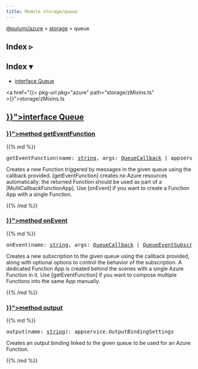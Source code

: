 ```yaml
---
title: Module storage/queue
---
```


<!-- WARNING: this page was generated by a tool. Do not edit it by hand. -->
<!-- To change it, please see https://github.com/pulumi/docs/tree/master/tools/tscdocgen. -->

<a href="../../">@pulumi/azure</a> &gt; <a href="../">storage</a> &gt; queue

<div class="toggleVisible">
<div class="collapsed">
<h2 class="pdoc-module-header toggleButton" title="Click to show Index">Index ▹</h2>
</div>
<div class="expanded">
<h2 class="pdoc-module-header toggleButton" title="Click to hide Index">Index ▾</h2>
<div class="pdoc-module-contents">
<ul>
<li><a href="#Queue">interface Queue</a></li>
</ul>

<a href="{{< pkg-url pkg="azure" path="storage/zMixins.ts" >}}">storage/zMixins.ts</a> 
</div>
</div>
</div>


<h2 class="pdoc-module-header" id="Queue">
<a class="pdoc-member-name" href="{{< pkg-url pkg="azure" path="storage/zMixins.ts#L475" >}}">interface <b>Queue</b></a>
</h2>
<div class="pdoc-module-contents">
<h3 class="pdoc-member-header" id="Queue-getEventFunction">
<a class="pdoc-child-name" href="{{< pkg-url pkg="azure" path="storage/zMixins.ts#L491" >}}">method <b>getEventFunction</b></a>
</h3>
<div class="pdoc-member-contents">
{{% md %}}

<pre class="highlight"><span class='kd'></span>getEventFunction(name: <span class='kd'><a href='https://developer.mozilla.org/en-US/docs/Web/JavaScript/Reference/Global_Objects/String'>string</a></span>, args: <a href='#QueueCallback'>QueueCallback</a> | appservice.CallbackFunctionArgs&lt;<a href='#QueueContext'>QueueContext</a>, <span class='kd'><a href='https://www.typescriptlang.org/docs/handbook/basic-types.html#any'>any</a></span>, appservice.FunctionDefaultResponse&gt;): <a href='#QueueFunction'>QueueFunction</a></pre>


Creates a new Function triggered by messages in the given queue using the callback provided.
[getEventFunction] creates no Azure resources automatically: the returned Function should be used as part of
a [MultiCallbackFunctionApp]. Use [onEvent] if you want to create a Function App with a single Function.

{{% /md %}}
</div>
<h3 class="pdoc-member-header" id="Queue-onEvent">
<a class="pdoc-child-name" href="{{< pkg-url pkg="azure" path="storage/zMixins.ts#L482" >}}">method <b>onEvent</b></a>
</h3>
<div class="pdoc-member-contents">
{{% md %}}

<pre class="highlight"><span class='kd'></span>onEvent(name: <span class='kd'><a href='https://developer.mozilla.org/en-US/docs/Web/JavaScript/Reference/Global_Objects/String'>string</a></span>, args: <a href='#QueueCallback'>QueueCallback</a> | <a href='#QueueEventSubscriptionArgs'>QueueEventSubscriptionArgs</a>, opts?: <a href='/docs/reference/pkg/nodejs/pulumi/pulumi/#ComponentResourceOptions'>pulumi.ComponentResourceOptions</a>): <a href='#QueueEventSubscription'>QueueEventSubscription</a></pre>


Creates a new subscription to the given queue using the callback provided, along with
optional options to control the behavior of the subscription.
A dedicated Function App is created behind the scenes with a single Azure Function in it.
Use [getEventFunction] if you want to compose multiple Functions into the same App manually.

{{% /md %}}
</div>
<h3 class="pdoc-member-header" id="Queue-output">
<a class="pdoc-child-name" href="{{< pkg-url pkg="azure" path="storage/zMixins.ts#L496" >}}">method <b>output</b></a>
</h3>
<div class="pdoc-member-contents">
{{% md %}}

<pre class="highlight"><span class='kd'></span>output(name: <span class='kd'><a href='https://developer.mozilla.org/en-US/docs/Web/JavaScript/Reference/Global_Objects/String'>string</a></span>): appservice.OutputBindingSettings</pre>


Creates an output binding linked to the given queue to be used for an Azure Function.

{{% /md %}}
</div>
</div>
